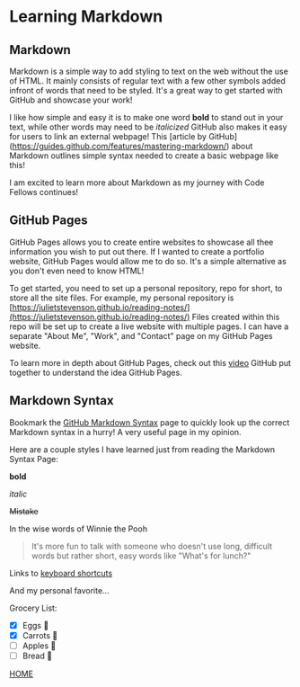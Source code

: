 # Learning Markdown

## Markdown

Markdown is a simple way to add styling to text on the web without the use of HTML. It mainly consists of regular text with a few other symbols added infront of words that need to be styled. It's a great way to get started with GitHub and showcase your work!

I like how simple and easy it is to make one word **bold** to stand out in your text, while other words may need to be *italicized* GitHub also makes it easy for users to link an external webpage! This [article by GitHub] (https://guides.github.com/features/mastering-markdown/) about Markdown outlines simple syntax needed to create a basic webpage like this!

I am excited to learn more about Markdown as my journey with Code Fellows continues!


## GitHub Pages

GitHub Pages allows you to create entire websites to showcase all thee information you wish to put out there. If I wanted to create a portfolio website, GitHub Pages would allow me to do so. It's a simple alternative as you don't even need to know HTML!

To get started, you need to set up a personal repository, repo for short, to store all the site files. For example, my personal repository is [https://julietstevenson.github.io/reading-notes/](https://julietstevenson.github.io/reading-notes/) Files created within this repo will be set up to create a live website with multiple pages. I can have a separate "About Me", "Work", and "Contact" page on my GitHub Pages website. 

To learn more in depth about GitHub Pages, check out this [video](https://julietstevenson.github.io/reading-notes/) GitHub put together to understand the idea GitHub Pages. 


## Markdown Syntax

Bookmark the [GitHub Markdown Syntax](https://docs.github.com/en/github/writing-on-github/getting-started-with-writing-and-formatting-on-github/basic-writing-and-formatting-syntax) page to quickly look up the correct Markdown syntax in a hurry! A very useful page in my opinion. 

Here are a couple styles I have learned just from reading the Markdown Syntax Page:

**bold**

*italic*

~~Mistake~~

In the wise words of Winnie the Pooh
> It's more fun to talk with someone who doesn't use long, difficult words but rather short, easy words like "What's for lunch?"

Links to [keyboard shortcuts](https://docs.github.com/en/get-started/using-github/keyboard-shortcuts)

And my personal favorite...

Grocery List:
- [x] Eggs 🥚
- [x] Carrots 🥕
- [ ] Apples 🍎
- [ ] Bread 🍞

[HOME](README.md)
